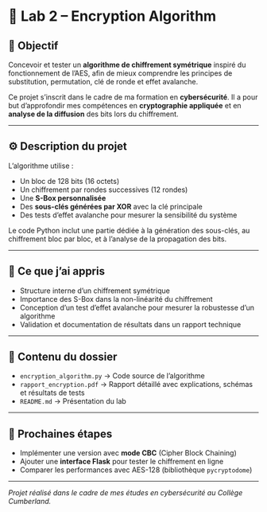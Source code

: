 # 🔐 Lab 2 – Encryption Algorithm

## 🎯 Objectif
Concevoir et tester un **algorithme de chiffrement symétrique** inspiré du fonctionnement de l’AES, afin de mieux comprendre les principes de substitution, permutation, clé de ronde et effet avalanche.

Ce projet s’inscrit dans le cadre de ma formation en **cybersécurité**. Il a pour but d’approfondir mes compétences en **cryptographie appliquée** et en **analyse de la diffusion** des bits lors du chiffrement.

---

## ⚙️ Description du projet
L’algorithme utilise :
- Un bloc de 128 bits (16 octets)
- Un chiffrement par rondes successives (12 rondes)
- Une **S-Box personnalisée**
- Des **sous-clés générées par XOR** avec la clé principale
- Des tests d’effet avalanche pour mesurer la sensibilité du système

Le code Python inclut une partie dédiée à la génération des sous-clés, au chiffrement bloc par bloc, et à l’analyse de la propagation des bits.

---

## 🧠 Ce que j’ai appris
- Structure interne d’un chiffrement symétrique
- Importance des S-Box dans la non-linéarité du chiffrement
- Conception d’un test d’effet avalanche pour mesurer la robustesse d’un algorithme
- Validation et documentation de résultats dans un rapport technique

---

## 📂 Contenu du dossier
- `encryption_algorithm.py` → Code source de l’algorithme  
- `rapport_encryption.pdf` → Rapport détaillé avec explications, schémas et résultats de tests  
- `README.md` → Présentation du lab

---

## 🧩 Prochaines étapes
- Implémenter une version avec **mode CBC** (Cipher Block Chaining)  
- Ajouter une **interface Flask** pour tester le chiffrement en ligne  
- Comparer les performances avec AES-128 (bibliothèque `pycryptodome`)

---

*Projet réalisé dans le cadre de mes études en cybersécurité au Collège Cumberland.*

